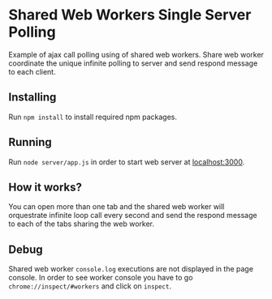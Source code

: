 # Shared Web Workers Single Server Polling
Example of ajax call polling using of shared web workers. Share web worker coordinate the unique infinite polling to server and send respond  message to each client.

## Installing
Run ```npm install``` to install required npm packages.

## Running
Run ```node server/app.js``` in order to start web server at [localhost:3000](http://localhost:3000).

## How it works?
You can open more than one tab and the shared web worker will orquestrate infinite loop call every second and send the respond message to each of the tabs sharing the web worker.

## Debug
Shared web worker ```console.log``` executions are not displayed in the page console. In order to see worker console you have to go ```chrome://inspect/#workers``` and click on ```inspect```.